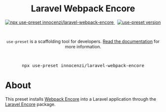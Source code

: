 <p align="center">
  <h1 align="center">Laravel Webpack Encore</h1>
  <p align="center">
    <a href="https://github.com/use-preset/use-preset/releases">
      <img alt="npx use-preset innocenzi/laravel-webpack-encore" src="https://img.shields.io/badge/use--preset-laravel--webpack--encore-blue?style=flat-square">
    </a>
    &nbsp;
    <a href="https://www.npmjs.com/package/use-preset">
      <img alt="use-preset version" src="https://img.shields.io/npm/v/use-preset?color=32c854&style=flat-square&label=use-preset">
    </a>
  </p>
  <br />
  <p align="center">
    <code>use-preset</code> is a scaffolding tool for developers. <a href="https://docs.usepreset.dev/">Read the documentation</a> for more information.
  </p>
  <br />
  <pre align="center">npx use-preset innocenzi/laravel-webpack-encore</pre>
<p>

# About

This preset installs [Webpack Encore](https://symfony.com/doc/current/frontend.html) into a Laravel application through the [Laravel Encore](https://github.com/innocenzi/laravel-encore) package.
